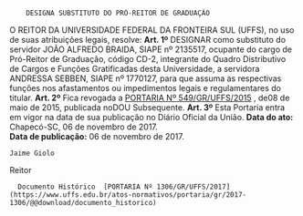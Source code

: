         DESIGNA SUBSTITUTO DO PRÓ-REITOR DE GRADUAÇÃO  

 O REITOR DA UNIVERSIDADE FEDERAL DA FRONTEIRA SUL (UFFS), no uso de suas atribuições legais, resolve:   **Art. 1º** DESIGNAR como substituto do servidor JOÃO ALFREDO BRAIDA, SIAPE nº 2135517, ocupante do cargo de Pró-Reitor de Graduação, código CD-2, integrante do Quadro Distributivo de Cargos e Funções Gratificadas desta Universidade, a servidora ANDRESSA SEBBEN, SIAPE nº 1770127, para que assuma as respectivas funções nos afastamentos ou impedimentos legais e regulamentares do titular.   **Art. 2º** Fica revogada a [PORTARIA Nº 549/GR/UFFS/2015](https://www.uffs.edu.br/atos-normativos/portaria/gr/2015-0549)  , de08 de maio de 2015, publicada noDOU Subsequente.   **Art. 3º** Esta Portaria entra em vigor na data de sua publicação no Diário Oficial da União.      **Data do ato:** Chapecó-SC, 06 de novembro de 2017.   
 **Data de publicação:**  06 de novembro de 2017. 

    Jaime Giolo   
 Reitor 

      Documento Histórico  [PORTARIA Nº 1306/GR/UFFS/2017](https://www.uffs.edu.br/atos-normativos/portaria/gr/2017-1306/@@download/documento_historico)     
      